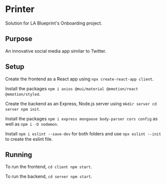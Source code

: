 # Printer
Solution for LA Blueprint's Onboarding project.
## Purpose
An innovative social media app similar to Twitter.
## Setup
Create the frontend as a React app using `npx create-react-app client`.

Install the packages `npm i axios @mui/material @emotion/react @emotion/styled`.

Create the backend as an Express, Node.js server using `mkdir server cd server npm init`.  

Install the packages `npm i express mongoose body-parser cors config` as well as `npm i -D nodemon`.  

Install `npm i eslint --save-dev` for both folders and use `npx eslint --init` to create the eslint file.
## Running
To run the frontend, `cd client npm start`. 
 
To run the backend, `cd server npm start`.